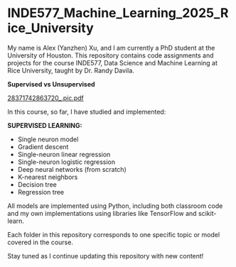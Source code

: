 # INDE577_Machine_Learning_2025_Rice_University

My name is Alex (Yanzhen) Xu, and I am currently a PhD student at the University of Houston. This repository contains code assignments and projects for the course INDE577, Data Science and Machine Learning at Rice University, taught by Dr. Randy Davila. 

**Supervised vs Unsupervised**


[28371742863720_.pic.pdf](https://github.com/user-attachments/files/19440022/28371742863720_.pic.pdf)



In this course, so far, I have studied and implemented:

**SUPERVISED LEARNING:**
- Single neuron model
- Gradient descent
- Single-neuron linear regression
- Single-neuron logistic regression
- Deep neural networks (from scratch)
- K-nearest neighbors
- Decision tree
- Regression tree

All models are implemented using Python, including both classroom code and my own implementations using libraries like TensorFlow and scikit-learn.

Each folder in this repository corresponds to one specific topic or model covered in the course.

Stay tuned as I continue updating this repository with new content!
